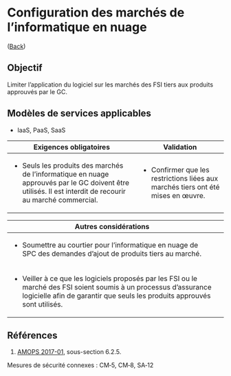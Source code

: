 # Configuration des marchés de l’informatique en nuage

([Back](../README.md))

## Objectif

Limiter l’application du logiciel sur les marchés des FSI tiers aux produits approuvés par le GC.

## Modèles de services applicables

- IaaS, PaaS, SaaS

| Exigences obligatoires                                                                                                                                                    | Validation                                                                                        |
| ------------------------------------------------------------------------------------------------------------------------------------------------------------------------- | ------------------------------------------------------------------------------------------------- |
| <ul><li>Seuls les produits des marchés de l’informatique en nuage approuvés par le GC doivent être utilisés. Il est interdit de recourir au marché commercial. </li></ul> | <ul><li>Confirmer que les restrictions liées aux marchés tiers ont été mises en œuvre. </li></ul> |

| Autres considérations                                                                                                                                                                                           |     |
| --------------------------------------------------------------------------------------------------------------------------------------------------------------------------------------------------------------- | --- |
| <ul><li>Soumettre au courtier pour l’informatique en nuage de SPC des demandes d’ajout de produits tiers au marché.</li></ul>                                                                                   |     |
| <ul><li>Veiller à ce que les logiciels proposés par les FSI ou le marché des FSI soient soumis à un processus d’assurance logicielle afin de garantir que seuls les produits approuvés sont utilisés.</li></ul> |     |

## Références

1. [AMOPS 2017-01](https://www.canada.ca/en/treasury-board-secretariat/services/access-information-privacy/security-identity-management/direction-secure-use-commercial-cloud-services-spin.html), sous-section 6.2.5.

Mesures de sécurité connexes : CM‑5, CM‑8, SA‑12
